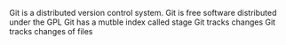 Git is a distributed version control system.
Git is free software distributed under the GPL
Git has a mutble index called stage
Git tracks changes
Git tracks changes of files